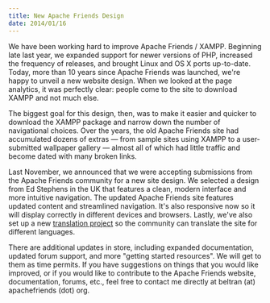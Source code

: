 ```yaml
---
title: New Apache Friends Design
date: 2014/01/16
---
```


We have been working hard to improve Apache Friends / XAMPP. Beginning late last year, we expanded support for newer versions of PHP, increased the frequency of releases, and brought Linux and OS X ports up-to-date. Today, more than 10 years since Apache Friends was launched, we're happy to unveil a new website design. When we looked at the page analytics, it was perfectly clear: people come to the site to download XAMPP and not much else. 

The biggest goal for this design, then, was to make it easier and quicker to download the XAMPP package and narrow down the number of navigational choices. Over the years, the old Apache Friends site had accumulated dozens of extras — from sample sites using XAMPP to a user-submitted wallpaper gallery — almost all of which had little traffic and become dated with many broken links.

Last November, we announced that we were accepting submissions from the Apache Friends community for a new site design. We selected a design from Ed Stephens in the UK that features a clean, modern interface and more intuitive navigation. 
The updated Apache Friends site features updated content and streamlined navigation. It's also responsive now so it will display correctly in different devices and browsers. Lastly, we've also set up a new <a href="https://translate.apachefriends.org/">translation project</a> so the community can translate the site for different languages.

There are additional updates in store, including expanded documentation, updated forum support, and more "getting started resources". We will get to them as time permits. If you have suggestions on things that you would like improved, or if you would like to contribute to the Apache Friends website, documentation, forums, etc., feel free to contact me directly at beltran (at) apachefriends (dot) org.
